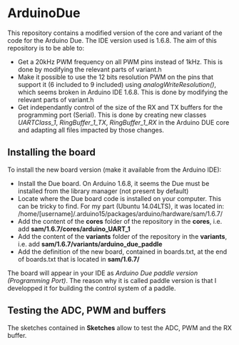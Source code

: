 # ArduinoDue

This repository contains a modified version of the core and variant of the code for the Arduino Due. The IDE version used is 1.6.8. The aim of this repository is to be able to:

- Get a 20kHz PWM frequency on all PWM pins instead of 1kHz. This is done by modifying the relevant parts of variant.h
- Make it possible to use the 12 bits resolution PWM on the pins that support it (6 included to 9 included) using *analogWriteResolution()*, which seems broken in Arduino IDE 1.6.8. This is done by modifying the relevant parts of variant.h
- Get independantly control of the size of the RX and TX buffers for the programming port (Serial). This is done by creating new classes *UARTClass_1*, *RingBuffer_1_TX*, *RingBuffer_1_RX* in the Arduino DUE core and adapting all files impacted by those changes.
 

## Installing the board

To install the new board version (make it available from the Arduino IDE):

- Install the Due board. On Arduino 1.6.8, it seems the Due must be installed from the library manager (not present by default)
- Locate where the Due board code is installed on your computer. This can be tricky to find. For my part (Ubuntu 14.04LTS), it was located in: /home/[username]/.arduino15/packages/arduino/hardware/sam/1.6.7/
- Add the content of the **cores** folder of the repository in the **cores**, i.e. add **sam/1.6.7/cores/arduino_UART_1**
- Add the content of the **variants** folder of the repository in the **variants**, i.e. add **sam/1.6.7/variants/arduino_due_paddle**
- Add the definition of the new board, contained in boards.txt, at the end of boards.txt that is located in **sam/1.6.7/**
 
The board will appear in your IDE as *Arduino Due paddle version (Programming Port)*. The reason why it is called paddle version is that I developped it for building the control system of a paddle.

## Testing the ADC, PWM and buffers

The sketches contained in **Sketches** allow to test the ADC, PWM and the RX buffer.
